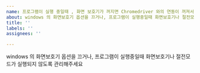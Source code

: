 ```yaml
---
name: 프로그램이 실행 중일때 , 화면 보호기가 꺼지면 Chromedriver 와의 연동이 꺼져서 오류가 생김
about: windows 의 화면보호기 옵션을 끄거나, 프로그램이 실행중일때 화면보호기나 절전모드가 실행되지 않도록 관리해주세요
title: ''
labels: ''
assignees: ''

---
```


windows 의 화면보호기 옵션을 끄거나, 프로그램이 실행중일때 화면보호기나 절전모드가 실행되지 않도록 관리해주세요
